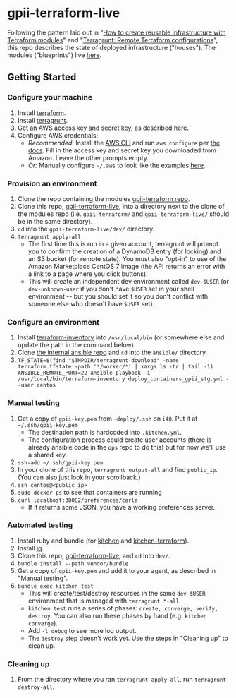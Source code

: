 # gpii-terraform-live

Following the pattern laid out in "[How to create reusable infrastructure with Terraform modules](https://blog.gruntwork.io/how-to-create-reusable-infrastructure-with-terraform-modules)" and "[Terragrunt: Remote Terraform configurations](https://github.com/gruntwork-io/terragrunt#remote-terraform-configuration)", this repo describes the state of deployed infrastructure ("houses"). The modules ("blueprints") live [here](https://github.com/mrtyler/gpii-terraform).

## Getting Started

### Configure your machine

1. Install [terraform](https://releases.hashicorp.com/terraform/).
1. Install [terragrunt](https://github.com/gruntwork-io/terragrunt#install).
1. Get an AWS access key and secret key, as described [here](http://docs.aws.amazon.com/cli/latest/userguide/cli-chap-getting-set-up.html).
1. Configure AWS credentials:
   * _Recommended:_ Install the [AWS CLI](http://docs.aws.amazon.com/cli/latest/userguide/installing.html) and run `aws configure` per [the docs](http://docs.aws.amazon.com/cli/latest/userguide/cli-chap-getting-started.html#cli-quick-configuration). Fill in the access key and secret key you downloaded from Amazon. Leave the other prompts empty.
   * _Or:_ Manually configure `~/.aws` to look like the examples [here](http://docs.aws.amazon.com/cli/latest/userguide/cli-chap-getting-started.html#cli-multiple-profiles).

### Provision an environment

1. Clone the repo containing the modules [gpii-terraform repo](https://github.com/mrtyler/gpii-terraform).
1. Clone this repo, [gpii-terraform-live](https://github.com/mrtyler/gpii-terraform-live), into a directory next to the clone of the modules repo (i.e. `gpii-terraform/` and `gpii-terraform-live/` should be in the same directory).
1. `cd` into the `gpii-terraform-live/dev/` directory.
1. `terragrunt apply-all`
   * The first time this is run in a given account, terragrunt will prompt you to confirm the creation of a DynamoDB entry (for locking) and an S3 bucket (for remote state). You must also "opt-in" to use of the Amazon Marketplace CentOS 7 image (the API returns an error with a link to a page where you click buttons).
   * This will create an independent dev environment called `dev-$USER` (or `dev-unknown-user` if you don't have `$USER` set in your shell environment -- but you should set it so you don't conflict with someone else who doesn't have `$USER` set).

### Configure an environment

1. Install [terraform-inventory](https://github.com/adammck/terraform-inventory) into `/usr/local/bin` (or somewhere else and update the path in the command below).
1. Clone [the internal ansible repo](https://github.com/inclusive-design/ops) and `cd` into the `ansible/` directory.
1. `TF_STATE=$(find "$TMPDIR/terragrunt-download" -name terraform.tfstate -path '*/worker/*' | xargs ls -tr | tail -1) ANSIBLE_REMOTE_PORT=22 ansible-playbook -i /usr/local/bin/terraform-inventory deploy_containers_gpii_stg.yml --user centos`

### Manual testing

1. Get a copy of `gpii-key.pem` from `~deploy/.ssh` on `i40`. Put it at `~/.ssh/gpii-key.pem`
   * The destination path is hardcoded into `.kitchen.yml`.
   * The configuration process could create user accounts (there is already ansible code in the `ops` repo to do this) but for now we'll use a shared key.
1. `ssh-add ~/.ssh/gpii-key.pem`
1. In your clone of this repo, `terragrunt output-all` and find `public_ip`. (You can also just look in your scrollback.)
1. `ssh centos@<public_ip>`
1. `sudo docker ps` to see that containers are running
1. `curl localhost:38082/preferences/carla`
   * If it returns some JSON, you have a working preferences server.

### Automated testing

1. Install ruby and bundle (for [kitchen](https://github.com/test-kitchen/test-kitchen) and [kitchen-terraform](https://github.com/newcontext-oss/kitchen-terraform)).
1. Install [jq](https://stedolan.github.io/jq/).
1. Clone this repo, [gpii-terraform-live](https://github.com/mrtyler/gpii-terraform-live), and `cd` into `dev/`.
1. `bundle install --path vendor/bundle`
1. Get a copy of `gpii-key.pem` and add it to your agent, as described in "Manual testing".
1. `bundle exec kitchen test`
   * This will create/test/destroy resources in the same `dev-$USER` environment that is managed with `terragrunt *-all`.
   * `kitchen test` runs a series of phases: `create, converge, verify, destroy`. You can also run these phases by hand (e.g. `kitchen converge`).
   * Add `-l debug` to see more log output.
   * The `destroy` step doesn't work yet. Use the steps in "Cleaning up" to clean up.

### Cleaning up

1. From the directory where you ran `terragrunt apply-all`, run `terragrunt destroy-all`.
